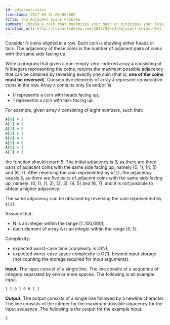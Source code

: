 ```yaml
---
id: adjacent-coins
timestamp: 2017-08-31 00:00:00Z
title: The Adjacent Coins Problem
summary: Choose a coin that maximizes your gain or minimizes your loss, but you have to do it in linear time and constant memory.
solution_url: http://ruslanledesma.com/2016/02/14/adjacent-coins.html
---
```


Consider N coins aligned in a row. Each coin is showing either heads
or tails. The adjacency of these coins is the number of adjacent pairs
of coins with the same side facing up.

Write a program that given a non-empty zero-indexed array `A` consisting of N integers
representing the coins, returns the maximum possible adjacency that
can be obtained by reversing exactly one coin (that is, **one of the
coins must be reversed**). Consecutive elements of array `A` represent
consecutive coins in the row. Array `A` contains only 0s and/or 1s:

- 0 represents a coin with heads facing up;
- 1 represents a coin with tails facing up.

For example, given array `A` consisting of eight numbers, such that:

```ruby
A[0] = 1
A[1] = 1
A[2] = 0
A[3] = 1
A[4] = 0
A[5] = 0
A[6] = 1
A[7] = 1
```

the function should return 5. The initial adjacency is 3, as there are
three pairs of adjacent coins with the same side facing up, namely (0,
1), (4, 5) and (6, 7). After reversing the coin represented by `A[2]`,
the adjacency equals 5, as there are five pairs of adjacent coins with
the same side facing up, namely: (0, 1), (1, 2), (2, 3), (4, 5) and
(6, 7), and it is not possible to obtain a higher adjacency.

The same adjacency can be obtained by reversing the coin represented
by `A[3]`.

Assume that:

- N is an integer within the range [1..100,000];
- each element of array A is an integer within the range [0..1].

Complexity:

- expected worst-case time complexity is O(N);
- expected worst-case space complexity is O(1), beyond input storage
  (not counting the storage required for input arguments). 

**Input.** The input consist of a single line.  The line consits of a
sequence of integers separated by one or more spaces. The following
is an example input.

```ascii
1 1 0 1 0 0 1 1
```

**Output.** The output consists of a single line followed by a newline
character.  The line consists of the integer for the maximum possible adjacency for the
input sequence.  The following is the output for the example input.

```ascii
5
```
